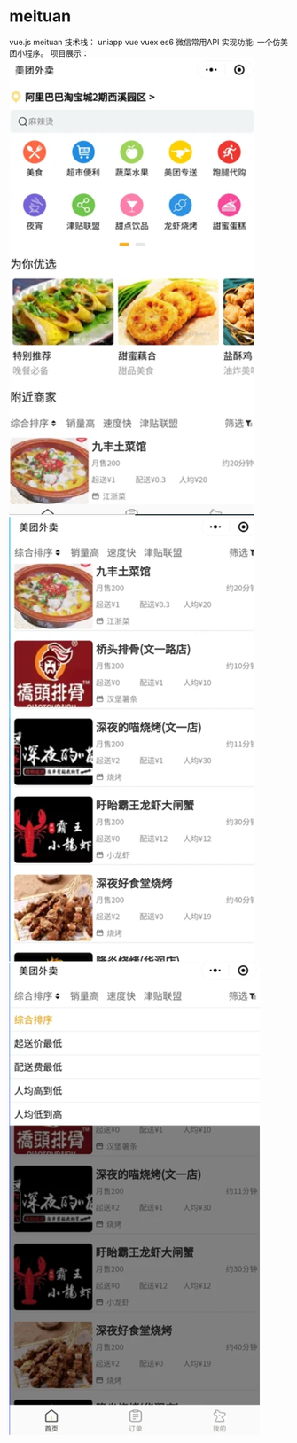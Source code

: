 # meituan
vue.js meituan 
技术栈： uniapp vue vuex es6 微信常用API 
实现功能: 一个仿美团小程序。
项目展示：
![image](https://github.com/whycode778/meituan/blob/master/img/Snipaste_2020-09-23_02-37-15.png)
![image](https://github.com/whycode778/meituan/blob/master/img/Snipaste_2020-09-23_02-38-02.png)
![image](https://github.com/whycode778/meituan/blob/master/img/Snipaste_2020-09-23_02-38-52.png)
